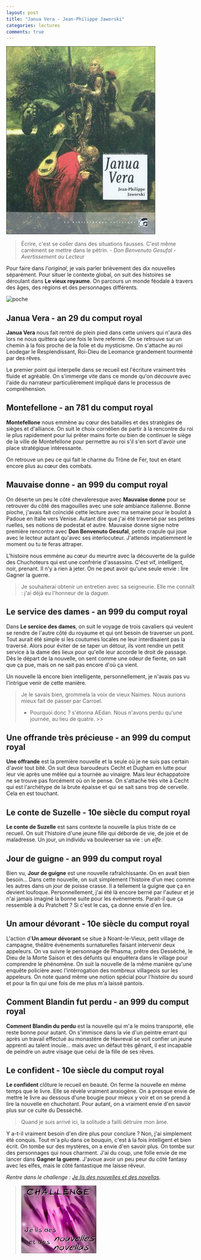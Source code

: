 ```yaml
---
layout: post
title: "Janua Vera - Jean-Philippe Jaworski"
categories: lectures
comments: true
---
```


![broché](https://github.com/homeostasie/bouquins/raw/master/_pics/lv/jaworski_jean-philippe/janua-vera-1.jpg) 

> Écrire, c'est se coller dans des situations fausses. C'est même carrément se mettre dans le pétrin. - *Don Benvenuto Gesufal - Avertissement au Lecteur*

Pour faire dans *l'original*, je vais parler brièvement des dix nouvelles séparément. Pour situer le contexte global, on suit des histoires se déroulant dans **Le vieux royaume**. On parcours un monde féodale à travers des âges, des régions et des personnages différents. 

![poche](https://github.com/homeostasie/bouquins/raw/master/_pics/lv/janua-vera-2.jpg) 

## Janua Vera - an 29 du comput royal

**Janua Vera** nous fait rentré de plein pied dans cette univers qui n'aura dès lors ne nous quittera qu'une fois le livre refermé. On se retrouve sur un chemin à la fois proche de la folie et du mysticisme. On s'attache au roi Leodegar le Resplendissant, Roi-Dieu de Leomance grandement tourmenté par des rêves.

Le premier point qui interpelle dans se recueil est l'écriture vraiment très fluide et agréable. On s'immerge vite dans ce monde qu'on découvre avec l'aide du narrateur particulièrement impliqué dans le processus de compréhension.

## Montefellone - an 781 du comput royal

**Montefellone** nous emmène au cœur des batailles et des stratégies de sièges et d'alliance. On suit le choix cornélien de partir à la rencontre du roi le plus rapidement pour lui prêter mains forte ou bien de continuer le siège de la ville de Montefellone pour permettre au roi s'il s'en sort d'avoir une place stratégique intéressante. 

On retrouve un peu ce qui fait le charme du Trône de Fer, tout en étant encore plus au cœur des combats.

## Mauvaise donne - an 999 du comput royal

On déserte un peu le côté chevaleresque avec **Mauvaise donne** pour se retrouver du côté des magouilles avec une *sale* ambiance italienne. Bonne pioche, j'avais fait coïncidé cette lecture avec ma semaine pour le boulot à Padoue en Italie vers Venise. Autant dire que j'ai été traversé par ses petites ruelles, ses notions de podestat et autre. Mauvaise donne signe notre première rencontre avec **Don Benvenuto Gesufal**, petite crapule qui joue avec le lecteur autant qu'avec ses interlocuteur. J'attends impatiemment le moment ou tu te feras attraper.

L'histoire nous emmène au cœur du meurtre avec la découverte de la guilde des Chuchoteurs qui est une confrérie d'assassins. C'est vif, intelligent, noir, prenant. Il n'y a rien à jeter. On ne peut avoir qu'une seule envie : lire Gagner la guerre. 

> Je souhaiterai obtenir un entretien avec sa seigneurie. Elle me connaît : j'ai déjà eu l'honneur de la daguer.

## Le service des dames - an 999 du comput royal

Dans **Le sercice des dames**, on suit le voyage de trois cavaliers qui veulent se rendre de l'autre côté du royaume et qui ont besoin de traverser un pont. Tout aurait été simple si les coutumes locales ne leur interdisaient pas la traversé. Alors pour éviter de se taper un détour, ils vont rendre un petit service à la dame des lieux pour qu'elle leur accorde le droit de passage. Dès le départ de la nouvelle, on sent comme une odeur de fiente, on sait que ça pue, mais on ne sait pas encore d'où ça vient. 

Un nouvelle là encore bien intelligente, personnellement, je n'avais pas vu l'intrigue venir de cette manière.

> Je le savais bien, grommela la voix de vieux Naimes. Nous aurions mieux fait de passer par Carroel.
> - Pourquoi donc ? s'étonna AEdan. Nous n'avons perdu qu'une journée, au lieu de quatre. >>

## Une offrande très précieuse - an 999 du comput royal

**Une offrande** est la première nouvelle et la seule où je ne suis pas certain d'avoir tout bité. On suit deux baroudeurs Cecht et Dugham en lutte pour leur vie après une mêlée qui a tournée au vinaigre. Mais leur échappatoire ne se trouve pas forcément où on le pense. On s'attache très vite à Cecht qui est l'archétype de la brute épaisse et qui se sait sans trop de cervelle. Cela en est touchant.

## Le conte de Suzelle - 10e siècle du comput royal

**Le conte de Suzelle** est sans contexte la nouvelle la plus triste de ce recueil. On suit l'histoire d'une jeune fille qui déborde de vie, de joie et de maladresse. Un jour, un individu va bouleverser sa vie : un *elfe*.

## Jour de guigne - an 999 du comput royal

Bien vu, **Jour de guigne** est une nouvelle rafraîchissante. On en avait bien besoin... Dans cette nouvelle, on suit simplement l'histoire d'un mec comme les autres dans un jour de poisse crasse. Il a tellement la guigne que ça en devient loufoque. Personnellement, j'ai été là encore berné par l'auteur et je n'ai jamais imaginé la bonne suite pour les événements. Parait-il que ça ressemble à du Pratchett ? Si c'est le cas, ça donne envie d'en lire. 

## Un amour dévorant - 10e siècle du comput royal

L'action d'**Un amour dévorant** se situe à Noant-le-Vieux, petit village de campagne, théâtre évènements surnaturelles faisant intervenir deux appeleurs. On va suivre le personnage de Phasma, prêtre des Desséché, le Dieu de la Morte Saison et des défunts qui enquêtera dans le village pour comprendre le phénomène. On suit la nouvelle de la même manière qu'une enquête policière avec l'intérrogation des nombreux villageois sur les appeleurs. On note quand même une notion spécial pour l'histoire du sourd et pour la fin qui une fois de me plus m'a laissé pantois.

## Comment Blandin fut perdu - an 999 du comput royal

**Comment Blandin du perdu** est la nouvelle qui m'a le moins transporté, elle reste bonne pour autant. On s'immisce dans la vie d'un peintre errant qui après un travail effectué au monastère de Havreval se voit confier un jeune apprenti au talent inouïe... mais avec un défaut très gênant, il est incapable de peindre un autre visage que celui de la fille de ses rêves. 

## Le confident - 10e siècle du comput royal

**Le confident** clôture le recueil en beauté. On ferme la nouvelle en même temps que le livre. Elle se révèle vraiment anxiogène. On a presque envie de mettre le livre au dessous d'une bougie pour mieux y voir et on se prend à lire la nouvelle en chuchotant. Pour autant, on a vraiment envie d'en savoir plus sur ce culte du Desséché.

> Quand je suis arrivé ici, la solitude a failli détruire mon âme.

Y a-t-il vraiment besoin d'en dire plus pour conclure ? Non, j'ai simplement été conquis. Tout m'a plu dans ce bouquin, c'est à la fois intelligent et bien écrit. On tombe sur des mystères, on a envie d'en savoir plus. On tombe sur des personnages qui nous charment. J'ai du coup, une folle envie de me lancer dans **Gagner la guerre**. J'avoue avoir un peu peur du côté fantasy avec les elfes, mais le côté fantastique me laisse rêveur.

*Rentre dans le challenge : [Je lis des nouvelles et des novellas](http://unpapillondanslalune.blogspot.ch/2012/11/challenge-lancement-du-challenge-je-lis.html).*

> ![Nouvelles](https://github.com/homeostasie/bouquins/raw/master/_pics/blog/2013/nouvelles.jpg)